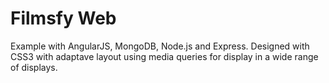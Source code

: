 # Filmsfy Web
Example with AngularJS, MongoDB, Node.js and Express.
Designed with CSS3 with adaptave layout using media queries for display in a wide range of displays.
